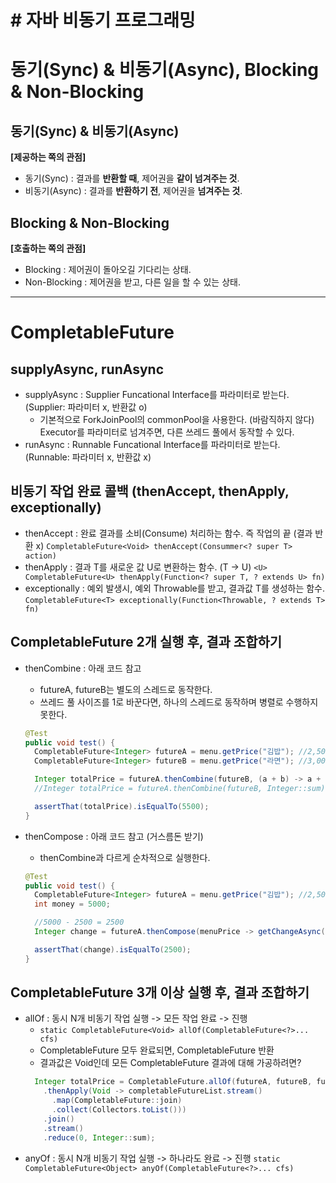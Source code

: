 # # 자바 비동기 프로그래밍

# 동기(Sync) & 비동기(Async), Blocking & Non-Blocking

## 동기(Sync) & 비동기(Async)

**[제공하는 쪽의 관점]**

* 동기(Sync) : 결과를 **반환할 때**, 제어권을 **같이 넘겨주는 것**.
* 비동기(Async) : 결과를 **반환하기 전**, 제어권을 **넘겨주는 것**.

## Blocking & Non-Blocking

**[호출하는 쪽의 관점]**

* Blocking : 제어권이 돌아오길 기다리는 상태.
* Non-Blocking : 제어권을 받고, 다른 일을 할 수 있는 상태.

---

# CompletableFuture

## supplyAsync, runAsync

* supplyAsync : Supplier Funcational Interface를 파라미터로 받는다.
(Supplier: 파라미터 x, 반환값 o)
  * 기본적으로 ForkJoinPool의 commonPool을 사용한다. (바람직하지 않다)
  Executor를 파라미터로 넘겨주면, 다른 쓰레드 풀에서 동작할 수 있다.
* runAsync : Runnable Funcational Interface를 파라미터로 받는다.
(Runnable: 파라미터 x, 반환값 x)

## 비동기 작업 완료 콜백 (thenAccept, thenApply, exceptionally)

* thenAccept : 완료 결과를 소비(Consume) 처리하는 함수. 즉 작업의 끝 (결과 반환 x)
  `CompletableFuture<Void> thenAccept(Consummer<? super T> action)`
* thenApply : 결과 T를 새로운 값 U로 변환하는 함수. (T -> U)
  `<U> CompletableFuture<U> thenApply(Function<? super T, ? extends U> fn)`
* exceptionally : 예외 발생시, 예외 Throwable를 받고, 결과값 T를 생성하는 함수.
  `CompletableFuture<T> exceptionally(Function<Throwable, ? extends T> fn)`

## CompletableFuture 2개 실행 후, 결과 조합하기

* thenCombine : 아래 코드 참고
  * futureA, futureB는 별도의 스레드로 동작한다.
  * 쓰레드 풀 사이즈를 1로 바꾼다면, 하나의 스레드로 동작하며 병렬로 수행하지 못한다.
  ```java
  @Test
  public void test() {
    CompletableFuture<Integer> futureA = menu.getPrice("김밥"); //2,500원
    CompletableFuture<Integer> futureB = menu.getPrice("라면"); //3,000원

    Integer totalPrice = futureA.thenCombine(futureB, (a + b) -> a + b).join();
    //Integer totalPrice = futureA.thenCombine(futureB, Integer::sum).join();

    assertThat(totalPrice).isEqualTo(5500);
  }
  ```

* thenCompose : 아래 코드 참고 (거스름돈 받기)
  * thenCombine과 다르게 순차적으로 실행한다.
  ```java
  @Test
  public void test() {
    CompletableFuture<Integer> futureA = menu.getPrice("김밥"); //2,500원
    int money = 5000;

    //5000 - 2500 = 2500
    Integer change = futureA.thenCompose(menuPrice -> getChangeAsync(money, result)).join();

    assertThat(change).isEqualTo(2500);
  }
  ```

## CompletableFuture 3개 이상 실행 후, 결과 조합하기

* allOf : 동시 N개 비동기 작업 실행 -> 모든 작업 완료 -> 진행
  * `static CompletableFuture<Void> allOf(CompletableFuture<?>... cfs)`
  * CompletableFuture 모두 완료되면, CompletableFuture<Void> 반환
  * 결과값은 Void인데 모든 CompletableFuture 결과에 대해 가공하려면?
  ```java
    Integer totalPrice = CompletableFuture.allOf(futureA, futureB, futureC)
      .thenApply(Void -> completableFutureList.stream()
        .map(CompletableFuture::join)
        .collect(Collectors.toList()))
      .join()
      .stream()
      .reduce(0, Integer::sum);
  ```
* anyOf : 동시 N개 비동기 작업 실행 -> 하나라도 완료 -> 진행
  `static CompletableFuture<Object> anyOf(CompletableFuture<?>... cfs)`
